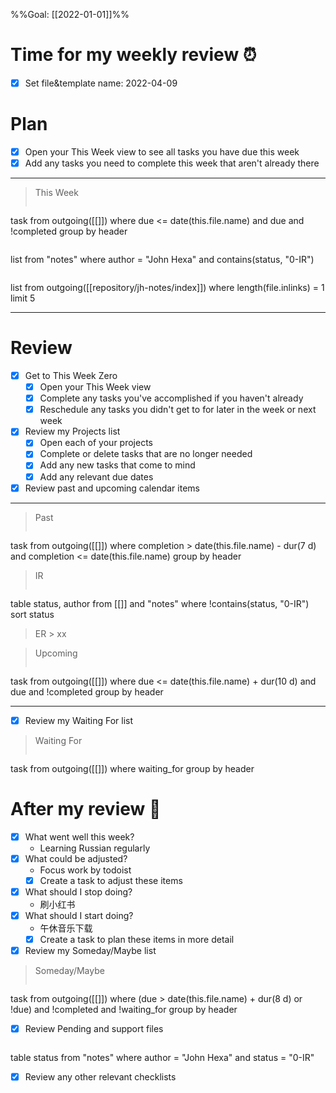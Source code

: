 %%Goal: [[2022-01-01]]%%
#  Time for my weekly review ⏰
- [x] Set file&template name: 2022-04-09

# Plan
- [x] Open your This Week view to see all tasks you have due this week
- [x] Add any tasks you need to complete this week that aren't already there
---
> This Week
> ```dataview
task
from outgoing([[]])
where due <= date(this.file.name)
and due
and !completed
group by header

>  ```dataview
list
from "notes"
where author = "John Hexa"
and contains(status, "0-IR")

> ```dataview
list
from outgoing([[repository/jh-notes/index]])
where length(file.inlinks) = 1
limit 5

---
# Review
- [x] Get to This Week Zero
	- [x] Open your This Week view
	- [x] Complete any tasks you've accomplished if you haven't already
	- [x] Reschedule any tasks you didn't get to for later in the week or next week
- [x] Review my Projects list
	- [x] Open each of your projects
	- [x] Complete or delete tasks that are no longer needed
	- [x] Add any new tasks that come to mind
	- [x] Add any relevant due dates
- [x] Review past and upcoming calendar items
---
> Past
> ```dataview
task
from outgoing([[]])
where completion > date(this.file.name) - dur(7 d)
and completion <= date(this.file.name)
group by header

> IR
> ```dataview
table status, author
from [[]] and "notes"
where !contains(status, "0-IR")
sort status

> ER
	> xx

> Upcoming
> ```dataview
task
from outgoing([[]])
where due <= date(this.file.name) + dur(10 d)
and due
and !completed
group by header

---
- [x] Review my Waiting For list
> Waiting For
> ```dataview
task
from outgoing([[]])
where waiting_for
group by header
# After my review 🤔
- [x] What went well this week?
	- Learning Russian regularly
- [x] What could be adjusted?
	- Focus work by todoist
	- [x] Create a task to adjust these items
- [x] What should I stop doing?
	- 刷小红书
- [x] What should I start doing?
	- 午休音乐下载
	- [x] Create a task to plan these items in more detail
- [x] Review my Someday/Maybe list
> Someday/Maybe
>```dataview
task
from outgoing([[]])
where (due > date(this.file.name) + dur(8 d)
or !due)
and !completed
and !waiting_for
group by header
- [x] Review Pending and support files
>  ```dataview
table status
from "notes"
where author = "John Hexa"
and status = "0-IR"
- [x] Review any other relevant checklists